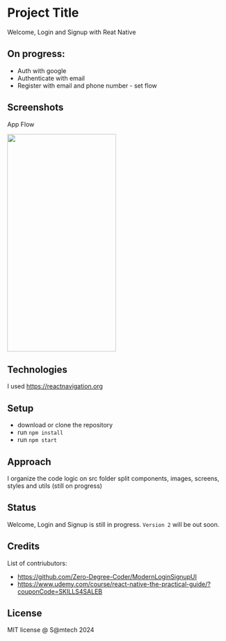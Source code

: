 # Project Title
Welcome, Login and Signup with Reat Native 

## On progress:
- Auth with google
- Authenticate with email
- Register with email and phone number - set flow

## Screenshots

App Flow

<img src="https://github.com/user-attachments/assets/26deb56c-493b-497c-9e38-b815b182cee1" width="250" height="500">

## Technologies
I used https://reactnavigation.org

## Setup
- download or clone the repository
- run `npm install`
- run `npm start`

## Approach
I organize the code logic on src folder split components, images, screens, styles and utils (still on progress)

## Status
Welcome, Login and Signup is still in progress. `Version 2` will be out soon.

## Credits
List of contriubutors:
- https://github.com/Zero-Degree-Coder/ModernLoginSignupUI
- https://www.udemy.com/course/react-native-the-practical-guide/?couponCode=SKILLS4SALEB

## License

MIT license @ S@mtech 2024